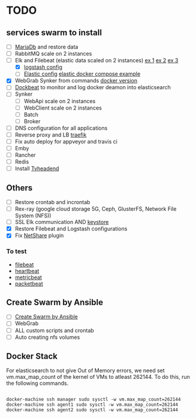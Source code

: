 # TODO

## services swarm to install

- [ ] [MariaDb][docker_mariadb] and restore data
- [ ] RabbitMQ scale on 2 instances
- [ ] Elk and Filebeat (elastic data scaled on 2 instances) [ex 1][ex_elk2] [ex 2][ex_elk] [ex 3][elk_3]
  - [x] [logstash config][link_logstash_config]
  - [ ] [Elastic config][elastic_off_guide] [elastic docker compose example][elastic_compose_ref]
- [x] WebGrab Synker from commands [docker version](https://github.com/linuxserver/docker-webgrabplus)
- [ ] [Dockbeat](https://github.com/Ingensi/dockbeat) to monitor and log docker deamon into elasticsearch
- [ ] Synker
  - [ ] WebApi       scale on 2 instances
  - [ ] WebClient    scale on 2 instances
  - [ ] Batch
  - [ ] Broker
- [ ] DNS configuration for all applications
- [ ] Reverse proxy and LB [traefik][ex_traefik]
- [ ] Fix auto deploy for appveyor and travis ci
- [ ] Emby
- [ ] Rancher
- [ ] Redis
- [ ] Install [Tvheadend]

## Others

- [ ] Restore crontab and incrontab
- [ ] Rex-ray (google cloud storage 5G, Ceph, GlusterFS, Network File System (NFS))
- [ ] SSL Elk communication AND [keystore][keystore_logstash]
- [x] Restore Filebeat and Logstash configurations
- [x] Fix [NetShare][NetShare] plugin

### To test

* [filebeat][filebeat]
* [heartbeat][heartbeat]
* [metricbeat][metricbeat]
* [packetbeat][packetbeat]

## Create Swarm by Ansible

- [ ] [Create Swarm by Ansible](https://thisendout.com/2016/09/13/deploying-docker-swarm-with-ansible/)
- [ ] WebGrab
- [ ] ALL custom scripts and crontab
- [ ] Auto creating nfs volumes

## Docker Stack

For elasticsearch to not give Out of Memory errors, we need set vm.max_map_count of the kernel of VMs to atleast 262144. To do this, run the following commands.

```shell

docker-machine ssh manager sudo sysctl -w vm.max_map_count=262144
docker-machine ssh agent1 sudo sysctl -w vm.max_map_count=262144
docker-machine ssh agent2 sudo sysctl -w vm.max_map_count=262144

```

[beats]: https://www.elastic.co/products/beats
[elastic]: https://www.elastic.co/
[filebeat]: https://www.elastic.co/guide/en/beats/filebeat/current/running-on-docker.html
[heartbeat]: https://www.elastic.co/guide/en/beats/heartbeat/current/running-on-docker.html
[metricbeat]: https://www.elastic.co/guide/en/beats/metricbeat/current/running-on-docker.html
[packetbeat]: https://www.elastic.co/guide/en/beats/packetbeat/current/running-on-docker.html
[Tvheadend]:https://github.com/linuxserver/docker-tvheadend
[ex_traefik]:https://zerokspot.com/weblog/2017/09/03/docker-stacks-for-local-development/
[ex_elk]:https://github.com/elastic/stack-docker/blob/master/docker-compose.yml
[ex_elk2]:https://github.com/ahromis/swarm-elk
[link_logstash_config]:https://www.elastic.co/guide/en/logstash/5.5/docker.html
[keystore_logstash]:https://www.elastic.co/guide/en/logstash/current/keystore.html
[NetShare]:http://netshare.containx.io/docs/getting-started
[elk_3]:https://github.com/elastic/examples/blob/master/Miscellaneous/docker/full_stack_example/docker-compose-linux.yml
[elastic_off_guide]:https://www.elastic.co/guide/en/elasticsearch/reference/current/docker.html
[elastic_compose_ref]:https://github.com/elastic/examples/blob/master/Miscellaneous/docker/full_stack_example/docker-compose-linux.yml
[docker_mariadb]:https://docs.docker.com/samples/library/mariadb